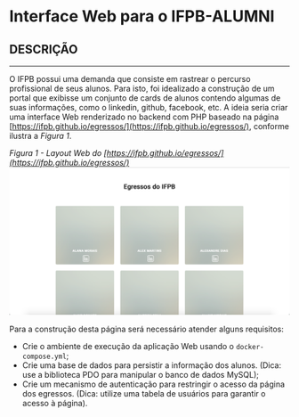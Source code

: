 # Interface Web para o IFPB-ALUMNI

## DESCRIÇÃO

---

O IFPB possui uma demanda que consiste em rastrear o percurso profissional de seus alunos. Para isto, foi idealizado a construção de um portal que exibisse um conjunto de cards de alunos contendo algumas de suas informações, como o linkedin, github, facebook, etc. A ideia seria criar uma interface Web renderizado no backend com PHP baseado na página [https://ifpb.github.io/egressos/](https://ifpb.github.io/egressos/), conforme ilustra a _Figura 1_.

_Figura 1 - Layout Web do [https://ifpb.github.io/egressos/](https://ifpb.github.io/egressos/)_
![Layout](assets/layout.png)

Para a construção desta página será necessário atender alguns requisitos:

- Crie o ambiente de execução da aplicação Web usando o `docker-compose.yml`;
- Crie uma base de dados para persistir a informação dos alunos. (Dica: use a biblioteca PDO para manipular o banco de dados MySQL);
- Crie um mecanismo de autenticação para restringir o acesso da página dos egressos. (Dica: utilize uma tabela de usuários para garantir o acesso à página).

